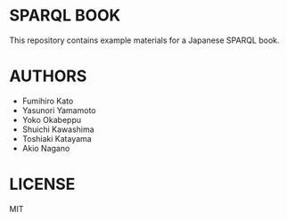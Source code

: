 SPARQL BOOK
===========

This repository contains example materials for a Japanese SPARQL book.

AUTHORS
=======
* Fumihiro Kato
* Yasunori Yamamoto
* Yoko Okabeppu
* Shuichi Kawashima
* Toshiaki Katayama
* Akio Nagano

LICENSE
=======

MIT


